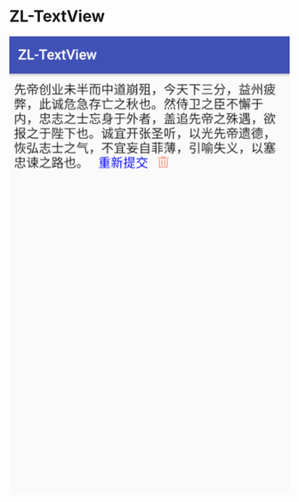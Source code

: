 # ZL-TextView
![Image text](https://github.com/smallmarker/ZL-TextView/blob/master/img-folder/test%402x.png)

